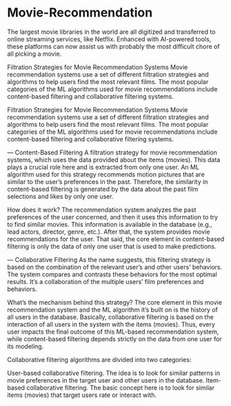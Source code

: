 # Movie-Recommendation
The largest movie libraries in the world are all digitized and transferred to online streaming services, like Netflix. Enhanced with AI-powered tools, these platforms can now assist us with probably the most difficult chore of all  picking a movie.

Filtration Strategies for Movie Recommendation Systems
Movie recommendation systems use a set of different filtration strategies and algorithms to help users find the most relevant films. The most popular categories of the ML algorithms used for movie recommendations include content-based filtering and collaborative filtering systems.

Filtration Strategies for Movie Recommendation Systems
Movie recommendation systems use a set of different filtration strategies and algorithms to help users find the most relevant films. The most popular categories of the ML algorithms used for movie recommendations include content-based filtering and collaborative filtering systems.

— Content-Based Filtering
A filtration strategy for movie recommendation systems, which uses the data provided about the items (movies). This data plays a crucial role here and is extracted from only one user. An ML algorithm used for this strategy recommends motion pictures that are similar to the user’s preferences in the past. Therefore, the similarity in content-based filtering is generated by the data about the past film selections and likes by only one user.

How does it work? The recommendation system analyzes the past preferences of the user concerned, and then it uses this information to try to find similar movies. This information is available in the database (e.g., lead actors, director, genre, etc.). After that, the system provides movie recommendations for the user. That said, the core element in content-based filtering is only the data of only one user that is used to make predictions.

— Collaborative Filtering
As the name suggests, this filtering strategy is based on the combination of the relevant user’s and other users’ behaviors. The system compares and contrasts these behaviors for the most optimal results. It’s a collaboration of the multiple users’ film preferences and behaviors.

What’s the mechanism behind this strategy? The core element in this movie recommendation system and the ML algorithm it’s built on is the history of all users in the database. Basically, collaborative filtering is based on the interaction of all users in the system with the items (movies). Thus, every user impacts the final outcome of this ML-based recommendation system, while content-based filtering depends strictly on the data from one user for its modeling.

Collaborative filtering algorithms are divided into two categories:

User-based collaborative filtering. The idea is to look for similar patterns in movie preferences in the target user and other users in the database.
Item-based collaborative filtering. The basic concept here is to look for similar items (movies) that target users rate or interact with.
